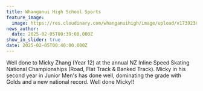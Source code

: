 ```yaml
---
title: Whanganui High School Sports
feature_image:
  image: https://res.cloudinary.com/whanganuihigh/image/upload/v1739230482/News/Micky_Zhang_Speed_Skating_National_Championships.jpg
news_author:
  date: 2025-02-05T00:39:00.000Z
show_in_slider: true
date: 2025-02-05T00:40:00.000Z
---
```

Well done to Micky Zhang (Year 12) at the annual NZ Inline Speed Skating National Championships (Road, Flat Track & Banked Track). Micky in his second year in Junior Men's has done well, dominating the grade with Golds and a new national record. Well done Micky!!

